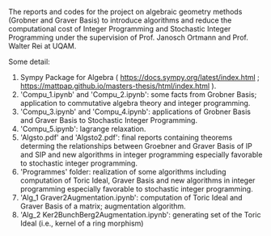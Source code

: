 The reports and codes for the project on algebraic geometry methods (Grobner and Graver Basis) to introduce algorithms and reduce the computational cost of Integer Programming and Stochastic Integer Programming under the supervision of Prof. Janosch Ortmann and Prof. Walter Rei at UQAM.

Some detail:

1. Sympy Package for Algebra ( https://docs.sympy.org/latest/index.html ; https://mattpap.github.io/masters-thesis/html/index.html ).
2. 'Compu_1.ipynb' and 'Compu_2.ipynb': some facts from Grobner Basis; application to commutative algebra theory and integer programming.
3. 'Compu_3.ipynb' and 'Compu_4.ipynb': applications of Grobner Basis and Graver Basis to Stochastic Integer Programming.
4. 'Compu_5.ipynb': lagrange relaxation.
5. 'Algsto.pdf' and 'Algsto2.pdf': final reports containing theorems determing the relationships between Groebner and Graver Basis of IP and SIP and new algorithms in integer programming especially favorable to stochastic integer programming.
6. 'Programmes' folder: realization of some algorithms including computation of Toric Ideal, Graver Basis and new algorithms in integer programming especially favorable to stochastic integer programming.
7. 'Alg_1 Graver2Augmentation.ipynb': computation of Toric Ideal and Graver Basis of a matrix; augmentation algorithm.
8. 'Alg_2 Ker2BunchBerg2Augmentation.ipynb': generating set of the Toric Ideal (i.e., kernel of a ring morphism)
